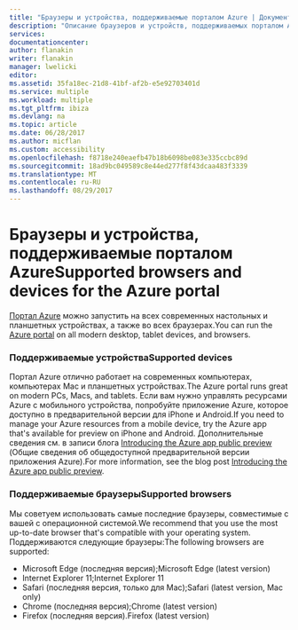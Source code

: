 ```yaml
---
title: "Браузеры и устройства, поддерживаемые порталом Azure | Документация Майкрософт"
description: "Описание браузеров и устройств, поддерживаемых порталом Azure."
services: 
documentationcenter: 
author: flanakin
writer: flanakin
manager: lwelicki
editor: 
ms.assetid: 35fa18ec-21d8-41bf-af2b-e5e92703401d
ms.service: multiple
ms.workload: multiple
ms.tgt_pltfrm: ibiza
ms.devlang: na
ms.topic: article
ms.date: 06/28/2017
ms.author: micflan
ms.custom: accessibility
ms.openlocfilehash: f8718e240eaefb47b18b6098be083e335ccbc89d
ms.sourcegitcommit: 18ad9bc049589c8e44ed277f8f43dcaa483f3339
ms.translationtype: MT
ms.contentlocale: ru-RU
ms.lasthandoff: 08/29/2017
---
```

# <a name="supported-browsers-and-devices-for-the-azure-portal"></a><span data-ttu-id="e3fc2-103">Браузеры и устройства, поддерживаемые порталом Azure</span><span class="sxs-lookup"><span data-stu-id="e3fc2-103">Supported browsers and devices for the Azure portal</span></span>
<span data-ttu-id="e3fc2-104">[Портал Azure](https://portal.azure.com) можно запустить на всех современных настольных и планшетных устройствах, а также во всех браузерах.</span><span class="sxs-lookup"><span data-stu-id="e3fc2-104">You can run the [Azure portal](https://portal.azure.com) on all modern desktop, tablet devices, and browsers.</span></span>

### <a name="supported-devices"></a><span data-ttu-id="e3fc2-105">Поддерживаемые устройства</span><span class="sxs-lookup"><span data-stu-id="e3fc2-105">Supported devices</span></span>
<span data-ttu-id="e3fc2-106">Портал Azure отлично работает на современных компьютерах, компьютерах Mac и планшетных устройствах.</span><span class="sxs-lookup"><span data-stu-id="e3fc2-106">The Azure portal runs great on modern PCs, Macs, and tablets.</span></span> <span data-ttu-id="e3fc2-107">Если вам нужно управлять ресурсами Azure с мобильного устройства, попробуйте приложение Azure, которое доступно в предварительной версии для iPhone и Android.</span><span class="sxs-lookup"><span data-stu-id="e3fc2-107">If you need to manage your Azure resources from a mobile device, try the Azure app that's available for preview on iPhone and Android.</span></span> <span data-ttu-id="e3fc2-108">Дополнительные сведения см. в записи блога [Introducing the Azure app public preview](https://azure.microsoft.com/blog/azure-app-preview/) (Общие сведения об общедоступной предварительной версии приложения Azure).</span><span class="sxs-lookup"><span data-stu-id="e3fc2-108">For more information, see the blog post [Introducing the Azure app public preview](https://azure.microsoft.com/blog/azure-app-preview/).</span></span>

### <a name="supported-browsers"></a><span data-ttu-id="e3fc2-109">Поддерживаемые браузеры</span><span class="sxs-lookup"><span data-stu-id="e3fc2-109">Supported browsers</span></span>
<span data-ttu-id="e3fc2-110">Мы советуем использовать самые последние браузеры, совместимые с вашей с операционной системой.</span><span class="sxs-lookup"><span data-stu-id="e3fc2-110">We recommend that you use the most up-to-date browser that's compatible with your operating system.</span></span> <span data-ttu-id="e3fc2-111">Поддерживаются следующие браузеры:</span><span class="sxs-lookup"><span data-stu-id="e3fc2-111">The following browsers are supported:</span></span>

* <span data-ttu-id="e3fc2-112">Microsoft Edge (последняя версия);</span><span class="sxs-lookup"><span data-stu-id="e3fc2-112">Microsoft Edge (latest version)</span></span>
* <span data-ttu-id="e3fc2-113">Internet Explorer 11;</span><span class="sxs-lookup"><span data-stu-id="e3fc2-113">Internet Explorer 11</span></span>
* <span data-ttu-id="e3fc2-114">Safari (последняя версия, только для Mac);</span><span class="sxs-lookup"><span data-stu-id="e3fc2-114">Safari (latest version, Mac only)</span></span>
* <span data-ttu-id="e3fc2-115">Chrome (последняя версия);</span><span class="sxs-lookup"><span data-stu-id="e3fc2-115">Chrome (latest version)</span></span>
* <span data-ttu-id="e3fc2-116">Firefox (последняя версия).</span><span class="sxs-lookup"><span data-stu-id="e3fc2-116">Firefox (latest version)</span></span>

